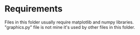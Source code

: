 # Requirements
Files in this folder usually require matplotlib and numpy libraries. "graphics.py" file is not mine it's used by other files in
this folder.
